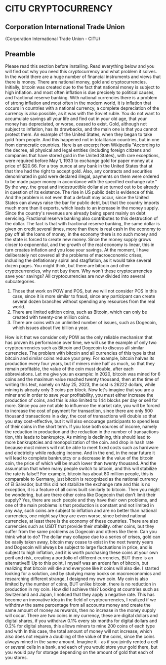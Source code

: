 # CITU CRYPTOCURRENCY
## Corporation International Trade Union
(Corporation International Trade Union - CITU)


## Preamble
Please read this section before installing.
Read everything below
and you will find out why you need this cryptocurrency and what problem it solves.
In the world there are a huge number of financial instruments and views that there is money.
There are national money, gold and cryptocurrencies.
Initially, bitcoin was created due to the fact that national money is subject to high inflation.
and most often inflation is due precisely to political causes, and fractional reserve banking.
With national currencies there is a problem of strong inflation and most often in the modern world,
it is inflation that occurs in countries with a national currency, a complete depreciation of the currency is also possible,
as it was with the Soviet ruble. You do not want to accumulate savings all your life and find out in your old age,
that your money has depreciated, or worse, ceased to exist.
Gold, although not subject to inflation, has its drawbacks, and the main one is that you cannot protect them.
An example of the United States, when they began to take gold from people. And this happened not in totalitarian countries, but in one
from democratic countries.
Here is an excerpt from Wikipedia "According to the decree, all physical and
legal entities (including foreign citizens and companies that have stored gold in the United States),
with rare exceptions, were required before May 1, 1933 to exchange gold for paper money at a price of $20.66.
For a troy ounce at any bank in the United States that at that time had the right to accept gold.
Also, any contracts and securities denominated in gold were declared illegal, payments on them were ordered to be made
paper money in accordance with the specified exchange rate."
By the way, the great and indestructible dollar also turned out to be already in question of its existence.
The rise in US public debt is evidence of this.
And the problem is not even that a default may occur, since the United States can always raise the bar for public debt,
but that the country imports much more than it exports, which leads to an increase in the money supply.
Since the country's revenues are already being spent mainly on debt servicing.
Fractional reserve banking also contributes to this destruction of the dollar.
The fact is that with fractional reserve banking, the same dollar is given on credit several times,
more than there is real cash in the economy to pay off all the loans of money, in the economy
there is no such money and the state is forced to create new money.
Since the money supply grows closer to exponential, and the growth of the real economy is linear, this in turn creates
inflation and you lose your savings.
At the moment, I have deliberately not covered all the problems of macroeconomic crises, including the deflationary spiral and stagflation,
as it would take several dozen pages.
You might think, but there are bitcoin and other cryptocurrencies, why not buy them.
Why won't these cryptocurrencies save your savings?
All cryptocurrencies are now divided into several subcategories.
1. Those that work on POW and POS, but we will not consider POS in this case, since it is more similar to fraud,
   since any participant can create several dozen branches without spending any resources from the real world.
2. There are limited edition coins, such as Bitcoin, which can only be created with twenty-one million coins.
3. There are coins with an unlimited number of issues, such as Dogecoin, which issues about five billion a year.

How is it that we consider only POW as the only reliable mechanism that has proven its performance over time,
we will use the example of only two cryptocurrencies such as Bitcoin and Dogecoin to discuss all similar currencies.
The problem with bitcoin and all currencies of this type is that bitcoin and similar coins reduce
your prey. For example, bitcoin halves its production every four years, but if miners mine
half as much, so that they remain profitable, the value of the coin must double, after each
abbreviations. Let me give you an example: In 2020, bitcoin was mined for 6 coins and the maximum value reached
twenty thousand, then at the time of writing this text, namely on May 25, 2023, the cost is 26222 dollars,
while mining is already only 3 coins per block. Now let's imagine that you are a miner and in order to save
your profitability, you must either increase the production of coins, and this is also limited to 144 blocks per day or
sell for more. Since you are not able to influence the market rate, you will be forced to increase the cost of payment for
transaction, since there are only 500 thousand transactions in a day, the cost of transactions will double so that you stay
cost-effective, but it will also encourage participants to spend less of their coins in the short term.
If you lose both sources of income, namely the reduction in production and the reduction in the number of transactions
tion, this
leads to bankruptcy.
As mining is declining, this should lead to more bankruptcies and monopolization of the coin.
and drop in hash rate because most miners will not be able to meet fixed costs such as hardware and
electricity while reducing income.
And in the end, in the near future it will lead to complete bankruptcy or a decrease in the value of the bitcoin coin,
the price of which will be much lower than twenty thousand.
And the assumption that when many people switch to bitcoin, and this will stabilize the rate is false!!
For example, bitcoin has about 80 million people, this is comparable to Germany, just
bitcoin is recognized as the national currency of El Salvador, but this did not stabilize the exchange rate and
this is no exception, it is a feature of all coins built similarly to bitcoin.
Then you might be wondering, but are there other coins like Dogecoin that don't limit their supply?
Yes, there are such people and they have their own problems, and one of the main problems is that production is constant and not limited in any way,
such coins are subject to inflation and are no better than national currencies, one might say they are even worse, since behind national
currencies, at least there is the economy of these countries. There are also currencies such as USDT that provide their stability.
other coins, but they suffer from the same problems as Dogecoin and others like them.
Can you think what to do? The dollar may collapse due to a series of crises, gold can be easily taken away,
bitcoin may cease to exist in the next twenty years and Dogecoin will always be subject to
large fluctuations in price, and is subject to high inflation, and it is worth purchasing these coins at your own peril and risk,
creating a portfolio of different currencies, BUT there is an alternative!!!
Up to this point, I myself was an ardent fan of bitcoin, but realizing that bitcoin will die and everyone like it
coins will also die. I started looking for a solution, and by studying many books on macroeconomics and researching
different strange, I designed my own coin.
My coin is also limited by the number of coins, BUT unlike bitcoin, there is no reduction in production in my coin.
How did I achieve this? Looking at countries such as Switzerland and Japan, I noticed that they apply a negative rate.
This has become an innovative idea in the field of cryptocurrencies, I realized if we withdraw the same percentage from all accounts
money and create the same amount of money as rewards, then no increase in the money supply will occur.
There are two coins in my currency, these are digital dollars and digital shares, if you withdraw 0.1% every six months
for digital dollars and 0.2% for digital shares, this allows miners to mine 200 coins of each type and with
In this case, the total amount of money will not increase, which also does not require a doubling of the value of the coins, since the coins
always mined in the same amount. Imagine it - as if you jointly rented a cell or several cells in a bank,
and each of you would store your gold there, but you would pay for storage depending on the amount of gold that each of you stores.